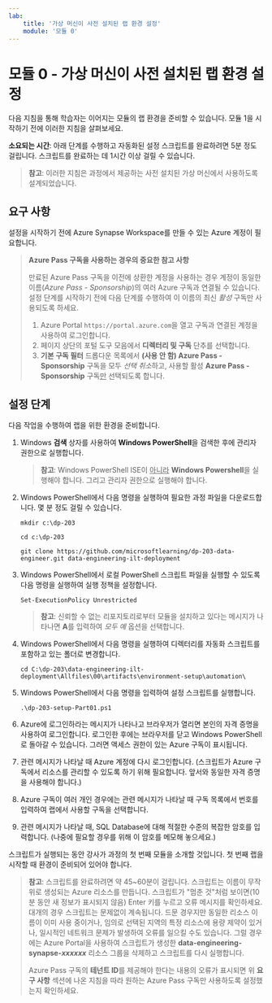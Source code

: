```yaml
---
lab:
    title: '가상 머신이 사전 설치된 랩 환경 설정'
    module: '모듈 0'
---
```


# 모듈 0 - 가상 머신이 사전 설치된 랩 환경 설정

다음 지침을 통해 학습자는 이어지는 모듈의 랩 환경을 준비할 수 있습니다. 모듈 1을 시작하기 전에 이러한 지침을 살펴보세요.

**소요되는 시간**: 아래 단계를 수행하고 자동화된 설정 스크립트를 완료하려면 5분 정도 걸립니다. 스크립트를 완료하는 데 1시간 이상 걸릴 수 있습니다.

> **참고**: 이러한 지침은 과정에서 제공하는 사전 설치된 가상 머신에서 사용하도록 설계되었습니다.

## 요구 사항

설정을 시작하기 전에 Azure Synapse Workspace를 만들 수 있는 Azure 계정이 필요합니다.

> **Azure Pass 구독을 사용하는 경우의 중요한 참고 사항**
>
> 만료된 Azure Pass 구독을 이전에 상환한 계정을 사용하는 경우 계정이 동일한 이름(*Azure Pass - Sponsorship*)의 여러 Azure 구독과 연결될 수 있습니다. 설정 단계를 시작하기 전에 다음 단계를 수행하여 이 이름의 최신 *활성* 구독만 사용되도록 하세요.
>
> 1. Azure Portal `https://portal.azure.com`을 열고 구독과 연결된 계정을 사용하여 로그인합니다.
> 2. 페이지 상단의 포털 도구 모음에서 **디렉터리 및 구독** 단추를 선택합니다.
> 3. **기본 구독 필터** 드롭다운 목록에서 **(사용 안 함) Azure Pass - Sponsorship** 구독을 모두 *선택 취소*하고, 사용할 활성 **Azure Pass - Sponsorship** 구독<u>만</u> 선택되도록 합니다.

## 설정 단계

다음 작업을 수행하여 랩을 위한 환경을 준비합니다.

1. Windows **검색** 상자를 사용하여 **Windows PowerShell**을 검색한 후에 관리자 권한으로 실행합니다.

    > **참고**: Windows PowerShell ISE이 <u>아니라</u> **Windows Powershell**을 실행해야 합니다. 그리고 관리자 권한으로 실행해야 합니다.

2. Windows PowerShell에서 다음 명령을 실행하여 필요한 과정 파일을 다운로드합니다. 몇 분 정도 걸릴 수 있습니다.

    ```
    mkdir c:\dp-203

    cd c:\dp-203

    git clone https://github.com/microsoftlearning/dp-203-data-engineer.git data-engineering-ilt-deployment
    ```

3. Windows PowerShell에서 로컬 PowerShell 스크립트 파일을 실행할 수 있도록 다음 명령을 실행하여 실행 정책을 설정합니다.

    ```
    Set-ExecutionPolicy Unrestricted
    ```

    > **참고**: 신뢰할 수 없는 리포지토리로부터 모듈을 설치하고 있다는 메시지가 나타나면 **A**를 입력하여 *모두 예* 옵션을 선택합니다.

4. Windows PowerShell에서 다음 명령을 실행하여 디렉터리를 자동화 스크립트를 포함하고 있는 폴더로 변경합니다.

    ```
    cd C:\dp-203\data-engineering-ilt-deployment\Allfiles\00\artifacts\environment-setup\automation\
    ```
    
5. Windows PowerShell에서 다음 명령을 입력하여 설정 스크립트를 실행합니다.

    ```
    .\dp-203-setup-Part01.ps1
    ```

6. Azure에 로그인하라는 메시지가 나타나고 브라우저가 열리면 본인의 자격 증명을 사용하여 로그인합니다. 로그인한 후에는 브라우저를 닫고 Windows PowerShell로 돌아갈 수 있습니다. 그러면 액세스 권한이 있는 Azure 구독이 표시됩니다.

7. 관련 메시지가 나타날 때 Azure 계정에 다시 로그인합니다. (스크립트가 Azure 구독에서 리소스를 관리할 수 있도록 하기 위해 필요합니다. 앞서와 동일한 자격 증명을 사용해야 합니다.)

8. Azure 구독이 여러 개인 경우에는 관련 메시지가 나타날 때 구독 목록에서 번호를 입력하여 랩에서 사용할 구독을 선택합니다.

9. 관련 메시지가 나타날 때, SQL Database에 대해 적절한 수준의 복잡한 암호를 입력합니다. (나중에 필요할 경우를 위해 이 암호를 메모해 놓으세요.)

스크립트가 실행되는 동안 강사가 과정의 첫 번째 모듈을 소개할 것입니다. 첫 번째 랩을 시작할 때 환경이 준비되어 있어야 합니다.

> **참고**: 스크립트를 완료하려면 약 45~60분이 걸립니다. 스크립트는 이름이 무작위로 생성되는 Azure 리소스를 만듭니다. 스크립트가 "멈춘 것"처럼 보이면(10분 동안 새 정보가 표시되지 않음) Enter 키를 누르고 오류 메시지를 확인하세요. 대개의 경우 스크립트는 문제없이 계속됩니다.  드문 경우지만 동일한 리소스 이름이 이미 사용 중이거나, 임의로 선택된 지역의 특정 리소스에 용량 제약이 있거나, 일시적인 네트워크 문제가 발생하여 오류를 일으킬 수도 있습니다. 그럴 경우에는 Azure Portal을 사용하여 스크립트가 생성한 **data-engineering-synapse-*xxxxxx*** 리소스 그룹을 삭제하고 스크립트를 다시 실행합니다.
>
> Azure Pass 구독의 **테넌트 ID**를 제공해야 한다는 내용의 오류가 표시되면 위 **요구 사항** 섹션에 나온 지침을 따라 원하는 Azure Pass 구독만 사용하도록 설정했는지 확인하세요.
